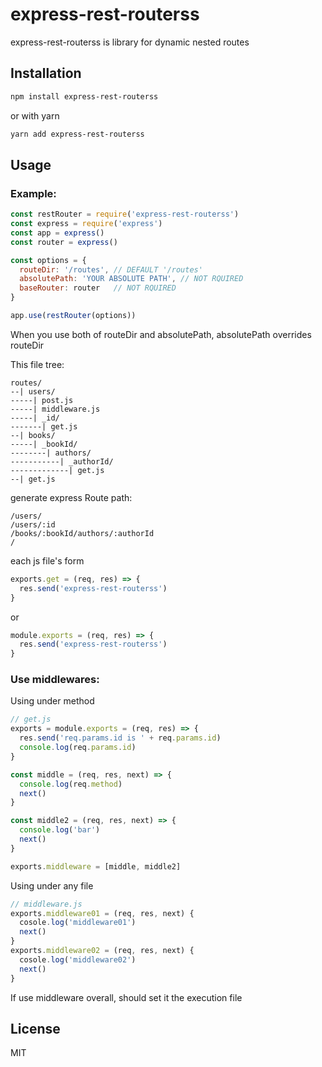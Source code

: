 # express-rest-routerss

express-rest-routerss is library for dynamic nested routes

## Installation

```sh
npm install express-rest-routerss
```
or with yarn
```sh
yarn add express-rest-routerss
```

## Usage

### Example:
```js
const restRouter = require('express-rest-routerss')
const express = require('express')
const app = express()
const router = express()

const options = {
  routeDir: '/routes', // DEFAULT '/routes'
  absolutePath: 'YOUR ABSOLUTE PATH', // NOT RQUIRED
  baseRouter: router   // NOT RQUIRED
}

app.use(restRouter(options))
```
When you use both of routeDir and absolutePath, absolutePath overrides routeDir


This file tree:
```
routes/
--| users/
-----| post.js
-----| middleware.js
-----| _id/
-------| get.js
--| books/
-----| _bookId/
--------| authors/
-----------| _authorId/
-------------| get.js
--| get.js
```

generate express Route path:
```
/users/
/users/:id
/books/:bookId/authors/:authorId
/
```
each js file's form

```js
exports.get = (req, res) => {
  res.send('express-rest-routerss')
}
```

or

```js
module.exports = (req, res) => {
  res.send('express-rest-routerss')
}
```
### Use middlewares:
Using under method
```js
// get.js
exports = module.exports = (req, res) => {
  res.send('req.params.id is ' + req.params.id)
  console.log(req.params.id)
}

const middle = (req, res, next) => {
  console.log(req.method)
  next()
}

const middle2 = (req, res, next) => {
  console.log('bar')
  next()
}

exports.middleware = [middle, middle2]
```

Using under any file

```js
// middleware.js
exports.middleware01 = (req, res, next) {
  cosole.log('middleware01')
  next()
}
exports.middleware02 = (req, res, next) {
  cosole.log('middleware02')
  next()
}
```
If use middleware overall, should set it the execution file

## License
MIT